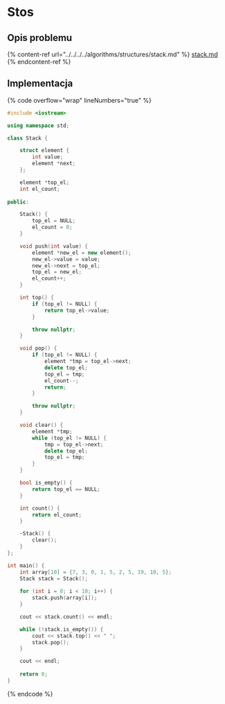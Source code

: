 # Stos

## Opis problemu

{% content-ref url="../../../../algorithms/structures/stack.md" %}
[stack.md](../../../../algorithms/structures/stack.md)
{% endcontent-ref %}

## Implementacja

{% code overflow="wrap" lineNumbers="true" %}
```cpp
#include <iostream>

using namespace std;

class Stack {

    struct element {
        int value;
        element *next;
    };

    element *top_el;
    int el_count;
    
public:

    Stack() {
        top_el = NULL;
        el_count = 0;
    }

    void push(int value) {
        element *new_el = new element();
        new_el->value = value;
        new_el->next = top_el;
        top_el = new_el;
        el_count++;
    }

    int top() {
        if (top_el != NULL) {
            return top_el->value;
        }

        throw nullptr;
    }

    void pop() {
        if (top_el != NULL) {
            element *tmp = top_el->next;
            delete top_el;
            top_el = tmp;
            el_count--;
            return;
        }

        throw nullptr;
    }

    void clear() {
        element *tmp;
        while (top_el != NULL) {
            tmp = top_el->next;
            delete top_el;
            top_el = tmp;
        }
    }

    bool is_empty() {
        return top_el == NULL;
    }

    int count() {
        return el_count;
    }

    ~Stack() {
        clear();
    }
};

int main() {
    int array[10] = {7, 3, 0, 1, 5, 2, 5, 19, 10, 5};
    Stack stack = Stack();
    
    for (int i = 0; i < 10; i++) {
        stack.push(array[i]);
    }

    cout << stack.count() << endl;

    while (!stack.is_empty()) {
        cout << stack.top() << " ";
        stack.pop();
    }

    cout << endl;
    
    return 0;
}
```
{% endcode %}
